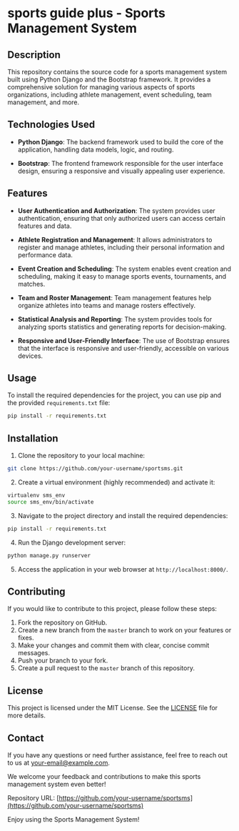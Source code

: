 

# sports guide plus - Sports Management System

## Description

This repository contains the source code for a sports management system built using Python Django and the Bootstrap framework. It provides a comprehensive solution for managing various aspects of sports organizations, including athlete management, event scheduling, team management, and more.

## Technologies Used

- **Python Django**: The backend framework used to build the core of the application, handling data models, logic, and routing.

- **Bootstrap**: The frontend framework responsible for the user interface design, ensuring a responsive and visually appealing user experience.

## Features

- **User Authentication and Authorization**: The system provides user authentication, ensuring that only authorized users can access certain features and data.

- **Athlete Registration and Management**: It allows administrators to register and manage athletes, including their personal information and performance data.

- **Event Creation and Scheduling**: The system enables event creation and scheduling, making it easy to manage sports events, tournaments, and matches.

- **Team and Roster Management**: Team management features help organize athletes into teams and manage rosters effectively.

- **Statistical Analysis and Reporting**: The system provides tools for analyzing sports statistics and generating reports for decision-making.

- **Responsive and User-Friendly Interface**: The use of Bootstrap ensures that the interface is responsive and user-friendly, accessible on various devices.

## Usage

To install the required dependencies for the project, you can use pip and the provided `requirements.txt` file:

```bash
pip install -r requirements.txt
```

## Installation

1. Clone the repository to your local machine:

```bash
git clone https://github.com/your-username/sportsms.git
```

2. Create a virtual environment (highly recommended) and activate it:

```bash
virtualenv sms_env
source sms_env/bin/activate
```

3. Navigate to the project directory and install the required dependencies:

```bash
pip install -r requirements.txt
```

4. Run the Django development server:

```bash
python manage.py runserver
```

5. Access the application in your web browser at `http://localhost:8000/`.

## Contributing

If you would like to contribute to this project, please follow these steps:

1. Fork the repository on GitHub.
2. Create a new branch from the `master` branch to work on your features or fixes.
3. Make your changes and commit them with clear, concise commit messages.
4. Push your branch to your fork.
5. Create a pull request to the `master` branch of this repository.

## License

This project is licensed under the MIT License. See the [LICENSE](LICENSE) file for more details.

## Contact

If you have any questions or need further assistance, feel free to reach out to us at [your-email@example.com](mailto:your-email@example.com).

We welcome your feedback and contributions to make this sports management system even better!

Repository URL: [https://github.com/your-username/sportsms](https://github.com/your-username/sportsms)

Enjoy using the Sports Management System!